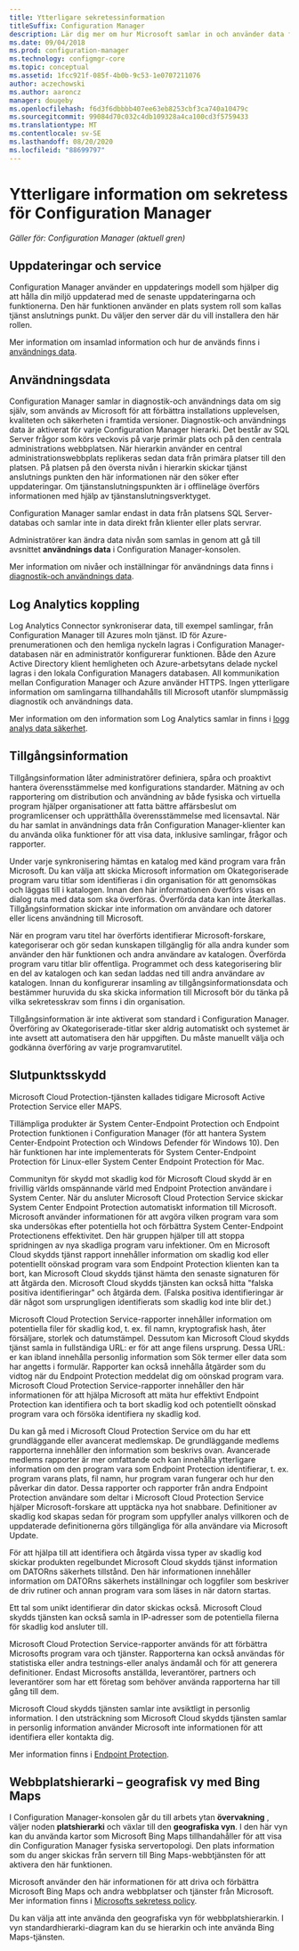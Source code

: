 ```yaml
---
title: Ytterligare sekretessinformation
titleSuffix: Configuration Manager
description: Lär dig mer om hur Microsoft samlar in och använder data från Configuration Manager.
ms.date: 09/04/2018
ms.prod: configuration-manager
ms.technology: configmgr-core
ms.topic: conceptual
ms.assetid: 1fcc921f-085f-4b0b-9c53-1e0707211076
author: aczechowski
ms.author: aaroncz
manager: dougeby
ms.openlocfilehash: f6d3f6dbbbb407ee63eb8253cbf3ca740a10479c
ms.sourcegitcommit: 99084d70c032c4db109328a4ca100cd3f5759433
ms.translationtype: MT
ms.contentlocale: sv-SE
ms.lasthandoff: 08/20/2020
ms.locfileid: "88699797"
---
```

# <a name="additional-information-about-privacy-for-configuration-manager"></a>Ytterligare information om sekretess för Configuration Manager

*Gäller för: Configuration Manager (aktuell gren)*


## <a name="updates-and-servicing"></a>Uppdateringar och service

Configuration Manager använder en uppdaterings modell som hjälper dig att hålla din miljö uppdaterad med de senaste uppdateringarna och funktionerna. Den här funktionen använder en plats system roll som kallas tjänst anslutnings punkt. Du väljer den server där du vill installera den här rollen. 

Mer information om insamlad information och hur de används finns i [användnings data](#usage-data).



## <a name="usage-data"></a>Användningsdata

Configuration Manager samlar in diagnostik-och användnings data om sig själv, som används av Microsoft för att förbättra installations upplevelsen, kvaliteten och säkerheten i framtida versioner.
Diagnostik-och användnings data är aktiverat för varje Configuration Manager hierarki. Det består av SQL Server frågor som körs veckovis på varje primär plats och på den centrala administrations webbplatsen. När hierarkin använder en central administrationswebbplats replikeras sedan data från primära platser till den platsen. På platsen på den översta nivån i hierarkin skickar tjänst anslutnings punkten den här informationen när den söker efter uppdateringar. Om tjänstanslutningspunkten är i offlineläge överförs informationen med hjälp av tjänstanslutningsverktyget.

Configuration Manager samlar endast in data från platsens SQL Server-databas och samlar inte in data direkt från klienter eller plats servrar.

Administratörer kan ändra data nivån som samlas in genom att gå till avsnittet **användnings data** i Configuration Manager-konsolen.

Mer information om nivåer och inställningar för användnings data finns i [diagnostik-och användnings data](../diagnostics/diagnostics-and-usage-data.md).



## <a name="log-analytics-connector"></a>Log Analytics koppling

Log Analytics Connector synkroniserar data, till exempel samlingar, från Configuration Manager till Azures moln tjänst. ID för Azure-prenumerationen och den hemliga nyckeln lagras i Configuration Manager-databasen när en administratör konfigurerar funktionen. Både den Azure Active Directory klient hemligheten och Azure-arbetsytans delade nyckel lagras i den lokala Configuration Managers databasen. All kommunikation mellan Configuration Manager och Azure använder HTTPS. Ingen ytterligare information om samlingarna tillhandahålls till Microsoft utanför slumpmässig diagnostik och användnings data. 

Mer information om den information som Log Analytics samlar in finns i [logg analys data säkerhet](/azure/log-analytics/log-analytics-data-security).



## <a name="asset-intelligence"></a>Tillgångsinformation

Tillgångsinformation låter administratörer definiera, spåra och proaktivt hantera överensstämmelse med konfigurations standarder. Mätning av och rapportering om distribution och användning av både fysiska och virtuella program hjälper organisationer att fatta bättre affärsbeslut om programlicenser och upprätthålla överensstämmelse med licensavtal. När du har samlat in användnings data från Configuration Manager-klienter kan du använda olika funktioner för att visa data, inklusive samlingar, frågor och rapporter.

Under varje synkronisering hämtas en katalog med känd program vara från Microsoft. Du kan välja att skicka Microsoft information om Okategoriserade program varu titlar som identifieras i din organisation för att genomsökas och läggas till i katalogen. Innan den här informationen överförs visas en dialog ruta med data som ska överföras. Överförda data kan inte återkallas. Tillgångsinformation skickar inte information om användare och datorer eller licens användning till Microsoft.

När en program varu titel har överförts identifierar Microsoft-forskare, kategoriserar och gör sedan kunskapen tillgänglig för alla andra kunder som använder den här funktionen och andra användare av katalogen. Överförda program varu titlar blir offentliga. Programmet och dess kategorisering blir en del av katalogen och kan sedan laddas ned till andra användare av katalogen. Innan du konfigurerar insamling av tillgångsinformationsdata och bestämmer huruvida du ska skicka information till Microsoft bör du tänka på vilka sekretesskrav som finns i din organisation.

Tillgångsinformation är inte aktiverat som standard i Configuration Manager. Överföring av Okategoriserade-titlar sker aldrig automatiskt och systemet är inte avsett att automatisera den här uppgiften. Du måste manuellt välja och godkänna överföring av varje programvarutitel.



## <a name="endpoint-protection"></a>Slutpunktsskydd

Microsoft Cloud Protection-tjänsten kallades tidigare Microsoft Active Protection Service eller MAPS.

Tillämpliga produkter är System Center-Endpoint Protection och Endpoint Protection funktionen i Configuration Manager (för att hantera System Center-Endpoint Protection och Windows Defender för Windows 10). Den här funktionen har inte implementerats för System Center-Endpoint Protection för Linux-eller System Center Endpoint Protection för Mac.

Communityn för skydd mot skadlig kod för Microsoft Cloud skydd är en frivillig världs omspännande värld med Endpoint Protection användare i System Center. När du ansluter Microsoft Cloud Protection Service skickar System Center Endpoint Protection automatiskt information till Microsoft. Microsoft använder informationen för att avgöra vilken program vara som ska undersökas efter potentiella hot och förbättra System Center-Endpoint Protectionens effektivitet. Den här gruppen hjälper till att stoppa spridningen av nya skadliga program varu infektioner. Om en Microsoft Cloud skydds tjänst rapport innehåller information om skadlig kod eller potentiellt oönskad program vara som Endpoint Protection klienten kan ta bort, kan Microsoft Cloud skydds tjänst hämta den senaste signaturen för att åtgärda den. Microsoft Cloud skydds tjänsten kan också hitta "falska positiva identifieringar" och åtgärda dem. (Falska positiva identifieringar är där något som ursprungligen identifierats som skadlig kod inte blir det.) 

Microsoft Cloud Protection Service-rapporter innehåller information om potentiella filer för skadlig kod, t. ex. fil namn, kryptografisk hash, åter försäljare, storlek och datumstämpel. Dessutom kan Microsoft Cloud skydds tjänst samla in fullständiga URL: er för att ange filens ursprung. Dessa URL: er kan ibland innehålla personlig information som Sök termer eller data som har angetts i formulär. Rapporter kan också innehålla åtgärder som du vidtog när du Endpoint Protection meddelat dig om oönskad program vara. Microsoft Cloud Protection Service-rapporter innehåller den här informationen för att hjälpa Microsoft att mäta hur effektivt Endpoint Protection kan identifiera och ta bort skadlig kod och potentiellt oönskad program vara och försöka identifiera ny skadlig kod.

Du kan gå med i Microsoft Cloud Protection Service om du har ett grundläggande eller avancerat medlemskap. De grundläggande medlems rapporterna innehåller den information som beskrivs ovan. Avancerade medlems rapporter är mer omfattande och kan innehålla ytterligare information om den program vara som Endpoint Protection identifierar, t. ex. program varans plats, fil namn, hur program varan fungerar och hur den påverkar din dator. Dessa rapporter och rapporter från andra Endpoint Protection användare som deltar i Microsoft Cloud Protection Service hjälper Microsoft-forskare att upptäcka nya hot snabbare. Definitioner av skadlig kod skapas sedan för program som uppfyller analys villkoren och de uppdaterade definitionerna görs tillgängliga för alla användare via Microsoft Update.

För att hjälpa till att identifiera och åtgärda vissa typer av skadlig kod skickar produkten regelbundet Microsoft Cloud skydds tjänst information om DATORns säkerhets tillstånd. Den här informationen innehåller information om DATORns säkerhets inställningar och loggfiler som beskriver de driv rutiner och annan program vara som läses in när datorn startas.

Ett tal som unikt identifierar din dator skickas också. Microsoft Cloud skydds tjänsten kan också samla in IP-adresser som de potentiella filerna för skadlig kod ansluter till.

Microsoft Cloud Protection Service-rapporter används för att förbättra Microsofts program vara och tjänster. Rapporterna kan också användas för statistiska eller andra testnings-eller analys ändamål och för att generera definitioner. Endast Microsofts anställda, leverantörer, partners och leverantörer som har ett företag som behöver använda rapporterna har till gång till dem.

Microsoft Cloud skydds tjänsten samlar inte avsiktligt in personlig information. I den utsträckning som Microsoft Cloud skydds tjänsten samlar in personlig information använder Microsoft inte informationen för att identifiera eller kontakta dig.

Mer information finns i [Endpoint Protection](../../../protect/deploy-use/endpoint-protection.md).



## <a name="site-hierarchy--geographical-view-with-bing-maps"></a>Webbplatshierarki – geografisk vy med Bing Maps

I Configuration Manager-konsolen går du till arbets ytan **övervakning** , väljer noden **platshierarki** och växlar till den **geografiska vyn**. I den här vyn kan du använda kartor som Microsoft Bing Maps tillhandahåller för att visa din Configuration Manager fysiska servertopologi. Den plats information som du anger skickas från servern till Bing Maps-webbtjänsten för att aktivera den här funktionen.

Microsoft använder den här informationen för att driva och förbättra Microsoft Bing Maps och andra webbplatser och tjänster från Microsoft. Mer information finns i [Microsofts sekretess policy](https://privacy.microsoft.com/privacystatement).

Du kan välja att inte använda den geografiska vyn för webbplatshierarkin. I vyn standardhierarki-diagram kan du se hierarkin och inte använda Bing Maps-tjänsten.